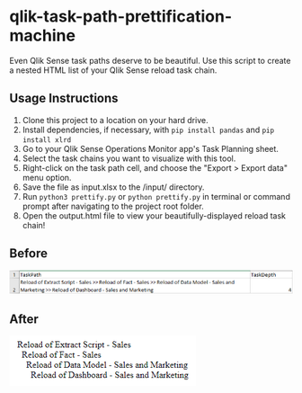 # qlik-task-path-prettification-machine
Even Qlik Sense task paths deserve to be beautiful. Use this script to create a nested HTML list of your Qlik Sense reload task chain.

## Usage Instructions
1. Clone this project to a location on your hard drive.
2. Install dependencies, if necessary, with `pip install pandas` and `pip install xlrd`
3. Go to your Qlik Sense Operations Monitor app's Task Planning sheet.
4. Select the task chains you want to visualize with this tool.
5. Right-click on the task path cell, and choose the "Export > Export data" menu option.
6. Save the file as input.xlsx to the /input/ directory.
7. Run `python3 prettify.py` or `python prettify.py` in terminal or command prompt after navigating to the project root folder.
8. Open the output.html file to view your beautifully-displayed reload task chain!

## Before
![Task chain exported from Qlik Sense Operations Monitor](images/task-chain-input-sample.png)

## After
![Nested HTML list output](images/task-chain-output-sample.png)
